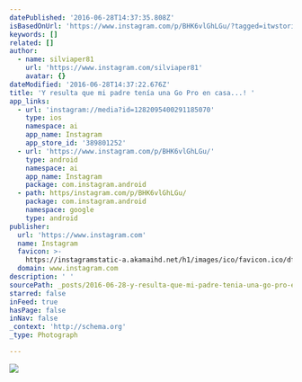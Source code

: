 ```yaml
---
datePublished: '2016-06-28T14:37:35.808Z'
isBasedOnUrl: 'https://www.instagram.com/p/BHK6vlGhLGu/?tagged=itwstories'
keywords: []
related: []
author:
  - name: silviaper81
    url: 'https://www.instagram.com/silviaper81'
    avatar: {}
dateModified: '2016-06-28T14:37:22.676Z'
title: 'Y resulta que mi padre tenía una Go Pro en casa...! '
app_links:
  - url: 'instagram://media?id=1282095400291185070'
    type: ios
    namespace: ai
    app_name: Instagram
    app_store_id: '389801252'
  - url: 'https://www.instagram.com/p/BHK6vlGhLGu/'
    type: android
    namespace: ai
    app_name: Instagram
    package: com.instagram.android
  - path: https/instagram.com/p/BHK6vlGhLGu/
    package: com.instagram.android
    namespace: google
    type: android
publisher:
  url: 'https://www.instagram.com'
  name: Instagram
  favicon: >-
    https://instagramstatic-a.akamaihd.net/h1/images/ico/favicon.ico/dfa85bb1fd63.ico
  domain: www.instagram.com
description: ' '
sourcePath: _posts/2016-06-28-y-resulta-que-mi-padre-tenia-una-go-pro-en-casa.md
starred: false
inFeed: true
hasPage: false
inNav: false
_context: 'http://schema.org'
_type: Photograph

---
```

![   ](https://imgflo.herokuapp.com/graph/vahj1ThiexotieMo/bff73dad688f2a140fb536be14937f12/noop.jpg?input=https%3A%2F%2Fscontent.cdninstagram.com%2Ft51.2885-15%2Fs640x640%2Fsh0.08%2Fe35%2F13423048_1568465960114468_1757997021_n.jpg%3Fig_cache_key%3DMTI4MjA5NTQwMDI5MTE4NTA3MA%253D%253D.2)